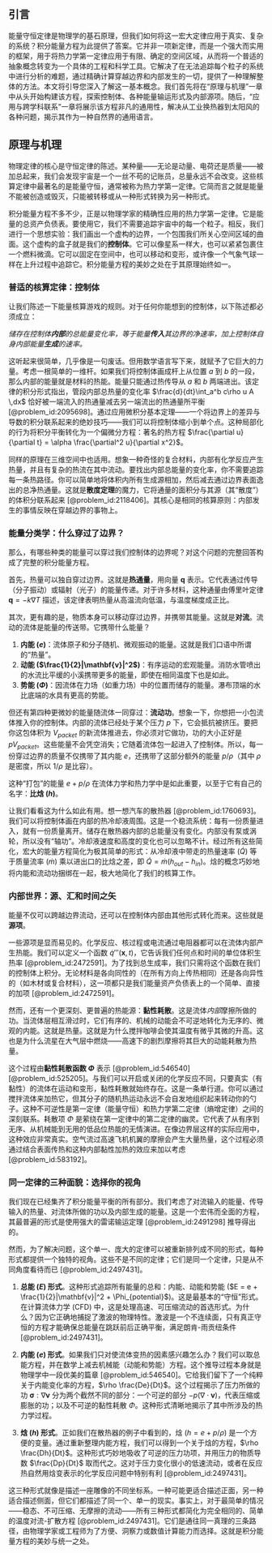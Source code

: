 ## 引言
能量守恒定律是物理学的基石原理，但我们如何将这一宏大定律应用于真实、复杂的系统？积分能量方程为此提供了答案。它并非一项新定律，而是一个强大而实用的框架，用于将热力学第一定律应用于有限、确定的空间区域，从而将一个普适的抽象概念转变为一个具体的工程和科学工具。它解决了在无法追踪每个粒子的系统中进行分析的难题，通过精确计算穿越边界和内部发生的一切，提供了一种理解整体的方法。本文将引导您深入了解这一基本概念。我们首先将在“原理与机理”一章中从头开始构建该方程，探索控制体、各种能量输运形式及内部源项。随后，“应用与跨学科联系”一章将展示该方程非凡的通用性，解决从工业换热器到太阳风的各种问题，揭示其作为一种自然界的通用语言。

## 原理与机理

物理定律的核心是守恒定律的陈述。某种量——无论是动量、电荷还是质量——被加总起来，我们会发现宇宙是一个一丝不苟的记账员，总量永远不会改变。这些核算定律中最著名的是能量守恒，通常被称为热力学第一定律。它简而言之就是能量不能被创造或毁灭，只能被转移或从一种形式转换为另一种形式。

积分能量方程不多不少，正是以物理学家的精确性应用的热力学第一定律。它是能量的总资产负债表。要使用它，我们不需要追踪宇宙中的每一个粒子。相反，我们进行一个思想实验：我们画出一个虚构的边界，一个包围我们所关心空间区域的曲面。这个虚构的盒子就是我们的**控制体**。它可以像星系一样大，也可以紧紧包裹住一个燃料微滴。它可以固定在空间中，也可以移动和变形，或许像一个气象气球一样在上升过程中追踪它。积分能量方程的美妙之处在于其原理始终如一。

### 普适的核算定律：控制体

让我们陈述一下能量核算游戏的规则。对于任何你能想到的控制体，以下陈述都必须成立：

*储存在控制体**内部**的总能量变化率，等于能量**传入**其边界的净速率，加上控制体自身内部能量**生成**的速率。*

这听起来很简单，几乎像是一句废话。但用数学语言写下来，就赋予了它巨大的力量。考虑一根简单的一维杆。如果我们将控制体画成杆上从位置 $a$ 到 $b$ 的一段，那么内部的能量就是材料的热能。能量只能通过热传导从 $a$ 和 $b$ 两端进出。该定律的积分形式指出，管段内部总热量的变化率 $\frac{d}{dt}\int_a^b c\rho u A \,dx$ 恰好被一端流入的热通量减去另一端流出的热通量所平衡 [@problem_id:2095698]。通过应用微积分基本定理——一个将边界上的差异与导数的积分联系起来的绝妙技巧——我们可以将控制体缩小到单个点。这种局部化的行为将积分平衡转化为一个偏微分方程：著名的热方程 $\frac{\partial u}{\partial t} = \alpha \frac{\partial^2 u}{\partial x^2}$。

同样的原理在三维空间中也适用。想象一种奇怪的复合材料，内部有化学反应产生热量，并且有复杂的热流在其中流动。要找出内部总能量的变化率，你不需要追踪每一条热路径。你可以简单地将体积内所有生成源相加，然后减去通过边界表面逸出的总净热通量。这就是**散度定理**的魔力，它将通量的面积分与其源（其“散度”）的体积分联系起来 [@problem_id:2118406]。其核心是相同的核算原则：内部发生的事情反映在穿越边界的事物上。

### 能量分类学：什么穿过了边界？

那么，有哪些种类的能量可以穿过我们控制体的边界呢？对这个问题的完整回答构成了完整的积分能量方程。

首先，热量可以独自穿过边界。这就是**热通量**，用向量 $\mathbf{q}$ 表示。它代表通过传导（分子振动）或辐射（光子）的能量传递。对于许多材料，这种通量由傅里叶定律 $\mathbf{q} = -k \nabla T$ 描述，该定律表明热量从高温流向低温，与温度梯度成正比。

其次，更有趣的是，物质本身可以移动穿过边界，并携带其能量。这就是**对流**。流动的流体是能量的传送带。它携带什么能量？
1.  **内能 ($e$)**：流体原子和分子随机、微观振动的能量。这就是我们口语中所谓的“热量”。
2.  **动能 ($\frac{1}{2}|\mathbf{v}|^2$)**：有序运动的宏观能量。消防水管喷出的水流比平缓的小溪携带更多的能量，即使在相同温度下也是如此。
3.  **势能 ($\Phi$)**：因流体在力场（如重力场）中的位置而储存的能量。瀑布顶端的水比底端的水具有更高的势能。

但还有第四种更微妙的能量随流体一同穿过：**流动功**。想象一下，你想把一小包流体推入你的控制体。内部的流体已经处于某个压力 $p$ 下，它会抵抗被挤压。要把你这包体积为 $V_{packet}$ 的新流体推进去，你必须对它做功，功的大小正好是 $p V_{packet}$。这些能量不会凭空消失；它随着流体包一起进入了控制体。所以，每一份穿过边界的质量不仅携带了其内能 $e$，还携带了这部分额外的能量 $p/\rho$（其中 $\rho$ 是密度，所以 $1/\rho$ 是比容）。

这种“打包”的能量 $e + p/\rho$ 在流体力学和热力学中是如此重要，以至于它有自己的名字：**比焓 ($h$)**。

让我们看看这为什么如此有用。想一想汽车的散热器 [@problem_id:1760693]。我们可以将控制体画在内部的热冷却液周围。这是一个稳流系统：每有一份质量进入，就有一份质量离开。储存在散热器内部的总能量没有变化。内部没有泵或涡轮，所以没有“轴功”。冷却液速度和高度的变化也可以忽略不计。经过所有这些简化，宏大的能量方程简化为极其简单的形式：从冷却液中带走的热量速率 ($\dot{Q}$) 等于质量流率 ($\dot{m}$) 乘以进出口的比焓之差，即 $\dot{Q} = \dot{m}(h_{out} - h_{in})$。焓的概念巧妙地将内能和流动功捆绑在一起，极大地简化了我们的核算工作。

### 内部世界：源、汇和时间之矢

能量不仅可以跨越边界流动，还可以在控制体内部由其他形式转化而来。这些就是**源项**。

一些源项是显而易见的。化学反应、核过程或电流通过电阻器都可以在流体内部产生热能。我们可以定义一个函数 $\dot{q}'''(\mathbf{x}, t)$，它告诉我们任何点和时间的单位体积生热率 [@problem_id:2472591]。为了找到总生成率，我们只需将这个函数在我们的控制体上积分。无论材料是各向同性的（在所有方向上传热相同）还是各向异性的（如木材或复合材料），这一项都只是我们能量资产负债表上的一个简单、直接的加项 [@problem_id:2472591]。

然而，还有一个更深刻、更普遍的热能源：**黏性耗散**。这是流体*内部*摩擦所做的功。当流体层相互滑过时，它们有序的、机械的动能会不可逆地转化为无序的、微观的内能。这就是热量。这就是为什么搅拌咖啡会使其温度有微乎其微的升高。这也是为什么流星在大气层中燃烧——高速下的剧烈摩擦将其巨大的动能耗散为热量。

这个过程由**黏性耗散函数 $\Phi$** 表示 [@problem_id:546540] [@problem_id:525205]。与我们可以开启或关闭的化学反应不同，只要真实（有黏性）的流体在运动和变形，黏性耗散就始终存在。这是一条单行道。你可以通过搅拌流体来加热它，但其分子的随机热运动永远不会自发地组织起来转动你的勺子。这种不可逆性是第一定律（能量守恒）和热力学第二定律（熵增定律）之间的深刻联系。耗散项 $\Phi$ 是萦绕在第一定律中的第二定律的幽灵。它代表了从有序到无序、从机械能到无用的低品位热能的无情演进。在像边界层这样的实际应用中，这种效应非常真实。空气流过高速飞机机翼的摩擦会产生大量热量，这个过程必须通过结合表面传热和这种内部黏性加热的效应来加以考虑 [@problem_id:583192]。

### 同一定律的三种面貌：选择你的视角

我们现在已经集齐了积分能量平衡的所有部分。我们考虑了对流输入的能量、传导输入的热量、对流体所做的功以及内部生成的能量。这是一个宏伟而全面的方程，其最普遍的形式是使用强大的雷诺输运定理 [@problem_id:2491298] 推导得出的。

然而，为了解决问题，这个单一、庞大的定律可以被重新排列成不同的形式，每种形式都提供一个独特的视角。这些不是不同的定律；它们是同一个定律，只是从不同角度看待而已 [@problem_id:2497431]。

1.  **总能 ($E$) 形式**。这种形式追踪所有能量的总和：内能、动能和势能 ($E = e + \frac{1}{2}|\mathbf{v}|^2 + \Phi_{potential}$)。这是最基本的“守恒”形式。在计算流体力学 (CFD) 中，这是处理高速、可压缩流动的首选形式。为什么？因为它正确地捕捉了激波的物理特性。激波是一个不连续面，只有真正守恒的方程才能确保总能量在跳跃前后正确平衡，满足朗肯-雨贡纽条件 [@problem_id:2497431]。

2.  **内能 ($e$) 形式**。如果我们只对使流体变热的因素感兴趣怎么办？我们可以取总能方程，并在数学上减去机械能（动能和势能）方程。这个推导过程本身就是物理学中一段优美的篇章 [@problem_id:546540]。它给我们留下了一个纯粹关于内能变化率的方程，$\rho \frac{De}{Dt}$。这个过程揭示了压力所做的功 $\boldsymbol{\sigma} : \nabla\mathbf{v}$ 分为两个截然不同的部分：一个可逆的部分 $-p(\nabla \cdot \mathbf{v})$，代表压缩或膨胀的功；以及不可逆的黏性耗散 $\Phi$。这种形式清晰地揭示了其中所涉及的热力学过程。

3.  **焓 ($h$) 形式**。正如我们在散热器的例子中看到的，焓 ($h = e + p/\rho$) 是一个方便的变量。通过重新整理内能方程，我们可以得到一个关于焓的方程，$\rho \frac{Dh}{Dt}$。这种形式巧妙地吸收了可逆的压力功项，并用压力的物质导数 $\frac{Dp}{Dt}$ 取而代之。这对于压力变化很小的低速流动，或者在反应热自然用焓变表示的化学反应问题中特别有利 [@problem_id:2497431]。

这三种形式就像是描述一座雕像的不同坐标系。一种可能更适合描述正面，另一种适合描述侧面，但它们都描述了同一个、单一的现实。事实上，对于最简单的情况——稳态、不可压缩、无摩擦的流动——所有三种形式都简化为完全相同的、简单的温度对流-扩散方程 [@problem_id:2497431]。它们是通往同一真理的三条路径，由物理学家或工程师为了方便、洞察力或数值计算能力而选择。这就是积分能量方程的美妙与统一之处。

